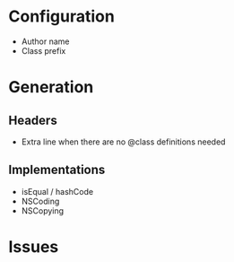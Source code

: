 # Configuration #

* Author name
* Class prefix

# Generation #

## Headers ##

* Extra line when there are no @class definitions needed

## Implementations ##

* isEqual / hashCode
* NSCoding
* NSCopying

# Issues #
